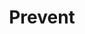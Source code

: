 ---
title: "Prevent"
preHeading1: "PRE-VENT"
preHeading2: "Fall Protection System"
preHeading3: "While we highly recommend fixed Prevent systems to all your openable windows, we do have other options which can be keyed*."
prePara1: "Pre-vent systems specifically responds to the need for fall prevention from high rise dwellings. Our poly Tensile Stainless mesh held by our specially designed Alumium frames (colour coated to your requirement) is built & tested to withstand high impacts from an accidental fall."
prePara2: " While we highly recommend fixed Prevent systems to all your openable windows, we do have other options which can be keyed*."
prePara3: "Fitted to windows, Pre-vent eliminates the requirement of grills** & Mosquito/Fly Screens."
prePara4: "Call our Sales Team on "
phone: "1800-572-3613." 
prePara4a: "Or visit our Experience Centre"
address: " #2968, 4th cross, 12th Main, Hal 2nd Stage, Indiranagar,Bengaluru-560038"
prePara4b: "  to find out more."
prePara5: "*A keyed Prevent system will only operate as a fall Prevention system when it is kept locked & will be installed only after the user signs a document stating his understanding."
prePara6: "**Recommended for High rises where there is no access for burglary or break- ins. If Burglary/Break-ins is a concern, install our Tentuff Systems (tentuff.com)"
---